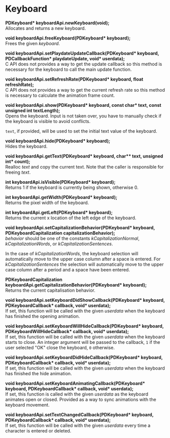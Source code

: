 # Keyboard

**PDKeyboard\* keyboardApi.newKeyboard(void);**  
Allocates and returns a new keyboard.

**void keyboardApi.freeKeyboard(PDKeyboard\* keyboard);**  
Frees the given *keyboard*.

**void keyboardApi.setPlaydateUpdateCallback(PDKeyboard\* keyboard, PDCallbackFunction\* playdateUpdate, void\* userdata);**  
C API does not provides a way to get the update callback so this method is necessary for the keyboard to call the main update function.

**void keyboardApi.setRefreshRate(PDKeyboard\* keyboard, float refreshRate);**  
C API does not provides a way to get the current refresh rate so this method is necessary to calculate the animation frame count.

**void keyboardApi.show(PDKeyboard\* keyboard, const char\* text, const unsigned int textLength);**  
Opens the keyboard. Input is not taken over, you have to manually check if the keyboard is visible to avoid conflicts.

`text`, if provided, will be used to set the initial text value of the keyboard.

**void keyboardApi.hide(PDKeyboard\* keyboard);**  
Hides the keyboard.

**void keyboardApi.getText(PDKeyboard\* keyboard, char\*\* text, unsigned int\* count);**  
Realloc *text* and copy the current text. Note that the caller is responsible for freeing *text*.

**int keyboardApi.isVisible(PDKeyboard\* keyboard);**  
Returns 1 if the keyboard is currently being shown, otherwise 0.

**int keyboardApi.getWidth(PDKeyboard\* keyboard);**  
Returns the pixel width of the keyboard.

**int keyboardApi.getLeft(PDKeyboard\* keyboard);**  
Returns the current x location of the left edge of the keyboard.

**void keyboardApi.setCapitalizationBehavior(PDKeyboard\* keyboard, PDKeyboardCapitalization capitalizationBehavior);**  
*behavior* should be one of the constants *kCapitalizationNormal*, *kCapitalizationWords*, or *kCapitalizationSentences*.

In the case of *kCapitalizationWords*, the keyboard selection will automatically move to the upper case column after a space is entered. For *kCapitalizationSentences* the selection will automatically move to the upper case column after a period and a space have been entered.

**PDKeyboardCapitalization keyboardApi.getCapitalizationBehavior(PDKeyboard\* keyboard);**  
Returns the current capitalisation behavior.

**void keyboardApi.setKeyboardDidShowCallback(PDKeyboard\* keyboard, PDKeyboardCallback\* callback, void\* userdata);**  
If set, this function will be called with the given *userdata* when the keyboard has finished the opening animation.

**void keyboardApi.setKeyboardWillHideCallback(PDKeyboard\* keyboard, PDKeyboardWillHideCallback\* callback, void\* userdata);**  
If set, this function will be called with the given *userdata* when the keyboard starts to close. An integer argument will be passed to the callback, `1` if the user selected "OK" close the keyboard, `0` otherwise.

**void keyboardApi.setKeyboardDidHideCallback(PDKeyboard\* keyboard, PDKeyboardCallback\* callback, void\* userdata);**  
If set, this function will be called with the given *userdata* when the keyboard has finished the hide animation.

**void keyboardApi.setKeyboardAnimatingCallback(PDKeyboard\* keyboard, PDKeyboardCallback\* callback, void\* userdata);**  
If set, this function is called with the given *userdata* as the keyboard animates open or closed. Provided as a way to sync animations with the keyboard movement.

**void keyboardApi.setTextChangedCallback(PDKeyboard\* keyboard, PDKeyboardCallback\* callback, void\* userdata);**  
If set, this function will be called with the given *userdata* every time a character is entered or deleted.
